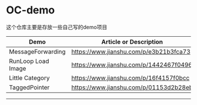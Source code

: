 # OC-demo

这个仓库主要是存放一些自己写的demo项目

Demo|Article or Description
---|---
MessageForwarding | https://www.jianshu.com/p/e3b21b3fca73
RunLoop Load Image | https://www.jianshu.com/p/1442467f0496
Little Category | https://www.jianshu.com/p/16f4157f0bcc
TaggedPointer | https://www.jianshu.com/p/01153d2b28eb

---



